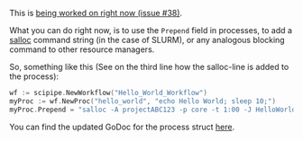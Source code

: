 This is [being worked on right now (issue #38)](https://github.com/scipipe/scipipe/issues/38).

What you can do right now, is to use the `Prepend` field in processes, to add a
[salloc](https://slurm.schedmd.com/salloc.html) command string (in the case of
SLURM), or any analogous blocking command to other resource managers.

So, something like this (See on the third line how the salloc-line is added to the process):

```go
wf := scipipe.NewWorkflow("Hello_World_Workflow")
myProc := wf.NewProc("hello_world", "echo Hello World; sleep 10;")
myProc.Prepend = "salloc -A projectABC123 -p core -t 1:00 -J HelloWorld"
```

You can find the updated GoDoc for the process struct [here](http://godoc.org/github.com/scipipe/scipipe#SciProcess).
